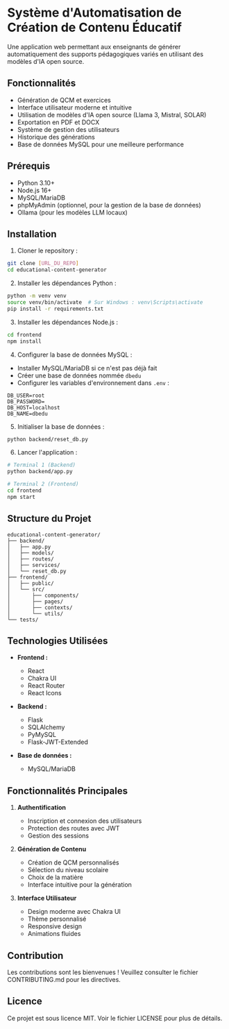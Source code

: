 # Système d'Automatisation de Création de Contenu Éducatif

Une application web permettant aux enseignants de générer automatiquement des supports pédagogiques variés en utilisant des modèles d'IA open source.

## Fonctionnalités

- Génération de QCM et exercices
- Interface utilisateur moderne et intuitive
- Utilisation de modèles d'IA open source (Llama 3, Mistral, SOLAR)
- Exportation en PDF et DOCX
- Système de gestion des utilisateurs
- Historique des générations
- Base de données MySQL pour une meilleure performance

## Prérequis

- Python 3.10+
- Node.js 16+
- MySQL/MariaDB
- phpMyAdmin (optionnel, pour la gestion de la base de données)
- Ollama (pour les modèles LLM locaux)

## Installation

1. Cloner le repository :

```bash
git clone [URL_DU_REPO]
cd educational-content-generator
```

2. Installer les dépendances Python :

```bash
python -m venv venv
source venv/bin/activate  # Sur Windows : venv\Scripts\activate
pip install -r requirements.txt
```

3. Installer les dépendances Node.js :

```bash
cd frontend
npm install
```

4. Configurer la base de données MySQL :

- Installer MySQL/MariaDB si ce n'est pas déjà fait
- Créer une base de données nommée `dbedu`
- Configurer les variables d'environnement dans `.env` :

```
DB_USER=root
DB_PASSWORD=
DB_HOST=localhost
DB_NAME=dbedu
```

5. Initialiser la base de données :

```bash
python backend/reset_db.py
```

6. Lancer l'application :

```bash
# Terminal 1 (Backend)
python backend/app.py

# Terminal 2 (Frontend)
cd frontend
npm start
```

## Structure du Projet

```
educational-content-generator/
├── backend/
│   ├── app.py
│   ├── models/
│   ├── routes/
│   ├── services/
│   └── reset_db.py
├── frontend/
│   ├── public/
│   └── src/
│       ├── components/
│       ├── pages/
│       ├── contexts/
│       └── utils/
└── tests/
```

## Technologies Utilisées

- **Frontend :**

  - React
  - Chakra UI
  - React Router
  - React Icons

- **Backend :**

  - Flask
  - SQLAlchemy
  - PyMySQL
  - Flask-JWT-Extended

- **Base de données :**
  - MySQL/MariaDB

## Fonctionnalités Principales

1. **Authentification**

   - Inscription et connexion des utilisateurs
   - Protection des routes avec JWT
   - Gestion des sessions

2. **Génération de Contenu**

   - Création de QCM personnalisés
   - Sélection du niveau scolaire
   - Choix de la matière
   - Interface intuitive pour la génération

3. **Interface Utilisateur**
   - Design moderne avec Chakra UI
   - Thème personnalisé
   - Responsive design
   - Animations fluides

## Contribution

Les contributions sont les bienvenues ! Veuillez consulter le fichier CONTRIBUTING.md pour les directives.

## Licence

Ce projet est sous licence MIT. Voir le fichier LICENSE pour plus de détails.
